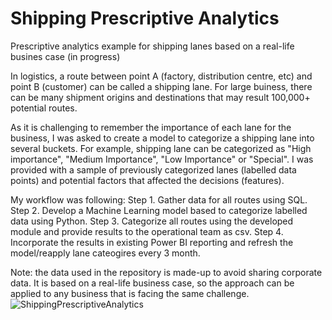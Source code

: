 # Shipping Prescriptive Analytics
Prescriptive analytics example for shipping lanes based on a real-life busines case (in progress)

In logistics, a route between point A (factory, distribution centre, etc) and point B (customer) can be called a shipping lane. 
For large buiness, there can be many shipment origins and destinations that may result 100,000+ potential routes. 

As it is challenging to remember the importance of each lane for the business, I was asked to create a model to categorize a shipping lane into several buckets. 
For example, shipping lane can be categorized as "High importance", "Medium Importance", "Low Importance" or "Special". 
I was provided with a sample of previously categorized lanes (labelled data points) and potential factors that affected the decisions (features). 

My workflow was following:
Step 1. Gather data for all routes using SQL. 
Step 2. Develop a Machine Learning model based to categorize labelled data using Python. 
Step 3. Categorize all routes using the developed module and provide results to the operational team as csv.
Step 4. Incorporate the results in existing Power BI reporting and refresh the model/reapply lane cateogires every 3 month. 

Note: the data used in the repository is made-up to avoid sharing corporate data. It is based on a real-life business case, so the approach can be applied to any business that is facing the same challenge. 
![ShippingPrescriptiveAnalytics](https://github.com/rosspetukhov/rosspetukhov/ShippingPrescriptiveAnalytics/blob/main/ShippingPrescriptiveAnalytics.jpg)

